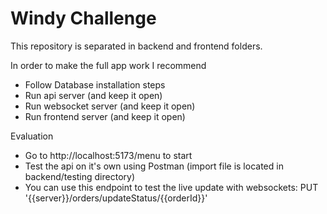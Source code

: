 # Windy Challenge
This repository is separated in backend and frontend folders.

In order to make the full app work I recommend
- Follow Database installation steps
- Run api server (and keep it open)
- Run websocket server (and keep it open)
- Run frontend server (and keep it open)

Evaluation
- Go to http://localhost:5173/menu to start
- Test the api on it's own using Postman (import file is located in backend/testing directory)
- You can use this endpoint to test the live update with websockets:
  PUT '{{server}}/orders/updateStatus/{{orderId}}'
